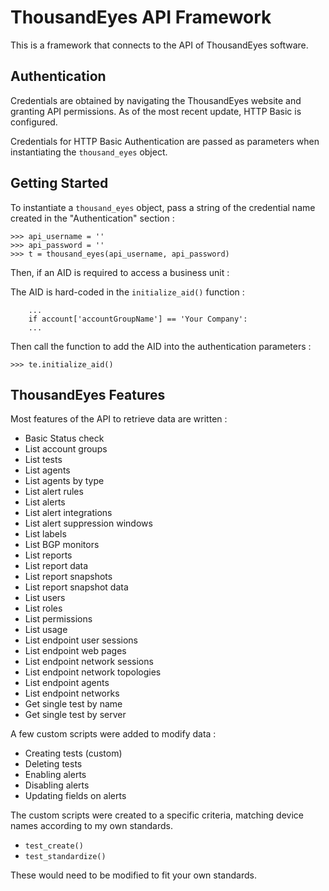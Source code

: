 # ThousandEyes API Framework

This is a framework that connects to the API of ThousandEyes software.

## Authentication

Credentials are obtained by navigating the ThousandEyes website and granting API permissions. As of the most recent update, HTTP Basic is configured.

Credentials for HTTP Basic Authentication are passed as parameters when instantiating the `thousand_eyes` object.

## Getting Started

To instantiate a `thousand_eyes` object, pass a string of the credential name created in the "Authentication" section :

```
>>> api_username = ''
>>> api_password = ''
>>> t = thousand_eyes(api_username, api_password)
```

Then, if an AID is required to access a business unit :

The AID is hard-coded in the `initialize_aid()` function :
```
    ...
	if account['accountGroupName'] == 'Your Company':
    ...
```

Then call the function to add the AID into the authentication parameters :
```
>>> te.initialize_aid()
```

## ThousandEyes Features

Most features of the API to retrieve data are written :
- Basic Status check
- List account groups
- List tests
- List agents
- List agents by type
- List alert rules
- List alerts
- List alert integrations
- List alert suppression windows
- List labels
- List BGP monitors
- List reports
- List report data
- List report snapshots
- List report snapshot data
- List users
- List roles
- List permissions
- List usage
- List endpoint user sessions
- List endpoint web pages
- List endpoint network sessions
- List endpoint network topologies
- List endpoint agents
- List endpoint networks
- Get single test by name
- Get single test by server

A few custom scripts were added to modify data :
- Creating tests    (custom)
- Deleting tests
- Enabling alerts
- Disabling alerts
- Updating fields on alerts

The custom scripts were created to a specific criteria, matching device names according to my own standards.
- `test_create()`
- `test_standardize()`

These would need to be modified to fit your own standards.